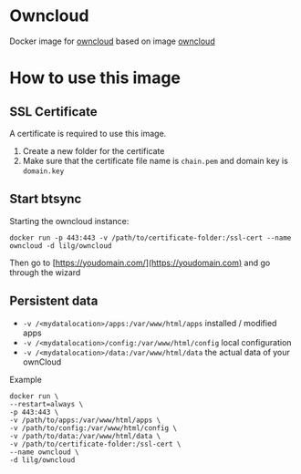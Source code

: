 # Owncloud

Docker image for [owncloud](https://owncloud.org/) based on image [owncloud](https://hub.docker.com/_/owncloud/)

# How to use this image
## SSL Certificate 
A certificate is required to use this image.
1. Create a new folder for the certificate
2. Make sure that the certificate file name is `chain.pem` and domain key is `domain.key`

## Start btsync
Starting the owncloud instance:
```
docker run -p 443:443 -v /path/to/certificate-folder:/ssl-cert --name owncloud -d lilg/owncloud
```
Then go to [https://youdomain.com/](https://youdomain.com) and go through the wizard

## Persistent data

 - `-v /<mydatalocation>/apps:/var/www/html/apps` installed / modified apps
 - `-v /<mydatalocation>/config:/var/www/html/config` local configuration
 - `-v /<mydatalocation>/data:/var/www/html/data` the actual data of your ownCloud

 Example
```
docker run \
--restart=always \
-p 443:443 \
-v /path/to/apps:/var/www/html/apps \
-v /path/to/config:/var/www/html/config \
-v /path/to/data:/var/www/html/data \
-v /path/to/certificate-folder:/ssl-cert \
--name owncloud \
-d lilg/owncloud
```
